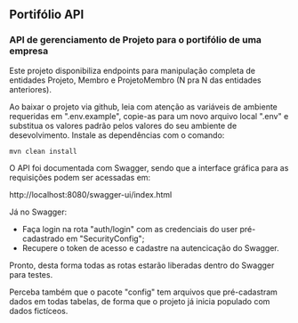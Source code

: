 ## Portifólio API

### API  de gerenciamento de Projeto para o portifólio de uma empresa

Este projeto disponibiliza endpoints para manipulação completa de entidades Projeto, Membro e ProjetoMembro (N pra N das entidades anteriores).

Ao baixar o projeto via github, leia com atenção as variáveis de ambiente requeridas em ".env.example", copie-as para um novo arquivo local ".env" e substitua os valores padrão pelos valores do seu ambiente de desevolvimento.
Instale as dependências com o comando:

``` shell
mvn clean install
```

O API foi documentada com Swagger, sendo que a interface gráfica para as requisições podem ser acessadas em:

http://localhost:8080/swagger-ui/index.html

Já no Swagger: 

- Faça login na rota "auth/login" com as credenciais do user pré-cadastrado em "SecurityConfig";
- Recupere o token de acesso e cadastre na autencicação do Swagger.

Pronto, desta forma todas as rotas estarão liberadas dentro do Swagger para testes.

Perceba também que o pacote "config" tem arquivos que pré-cadastram dados em todas tabelas, de forma que o projeto já inicia populado com dados fictíceos.

